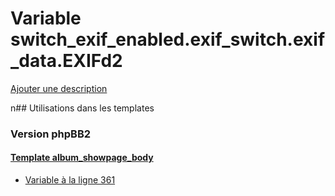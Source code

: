 # Variable switch_exif_enabled.exif_switch.exif_data.EXIFd2
[Ajouter une description](https://fa-tvars.appspot.com/switch_exif_enabled.exif_switch.exif_data.EXIFd2)

n## Utilisations dans les templates

### Version phpBB2

#### [Template album_showpage_body](subsilver/album_showpage_body.md)
* [Variable à la ligne 361](../subsilver/album_showpage_body.tpl#L361)